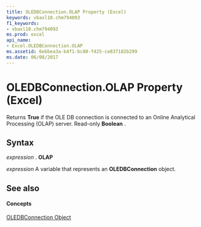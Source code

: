 ```yaml
---
title: OLEDBConnection.OLAP Property (Excel)
keywords: vbaxl10.chm794093
f1_keywords:
- vbaxl10.chm794093
ms.prod: excel
api_name:
- Excel.OLEDBConnection.OLAP
ms.assetid: 6ebbea3a-b4f1-bc80-f425-ce837182b299
ms.date: 06/08/2017
---
```



# OLEDBConnection.OLAP Property (Excel)

Returns **True** if the OLE DB connection is connected to an Online Analytical Processing (OLAP) server. Read-only **Boolean** .


## Syntax

 _expression_ . **OLAP**

 _expression_ A variable that represents an **OLEDBConnection** object.


## See also


#### Concepts


[OLEDBConnection Object](oledbconnection-object-excel.md)

